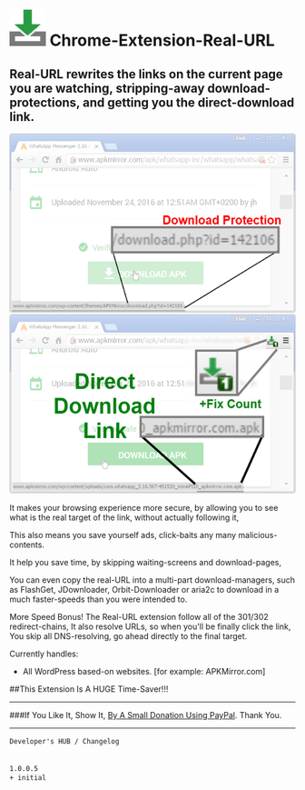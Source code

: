 <h1> <img src="resources/icon.png" height="64" width="64"/> Chrome-Extension-Real-URL</h1>

<h2>Real-URL rewrites the links on the current page you are watching,
stripping-away download-protections, and getting you the direct-download link.</h2>

<img src="resources/screenshot_1.png"/>
<img src="resources/screenshot_2.png"/>

It makes your browsing experience more secure, by allowing you to see
what is the real target of the link, without actually following it,

This also means you save yourself ads, click-baits any many malicious-contents.

It help you save time, by skipping waiting-screens and download-pages,

You can even copy the real-URL into a multi-part download-managers,
such as FlashGet, JDownloader, Orbit-Downloader or aria2c to download in a much faster-speeds than you were intended to.

More Speed Bonus!
The Real-URL extension follow all of the 301/302 redirect-chains,
It also resolve URLs, so when you'll be finally click the link,
You skip all DNS-resolving, go ahead directly to the final target.

Currently handles:
- All WordPress based-on websites. [for example: APKMirror.com]

##This Extension Is A HUGE Time-Saver!!!

<hr/>

###If You Like It, Show It, <a target="_blank" href="https://www.paypal.com/cgi-bin/webscr?cmd=_donations&amp;business=7994YX29444PA&amp;lc=US&amp;item_name=Elad%20Karako&amp;item_number=stackoverflow%2dcoffee%2dicon&amp;amount=0%2e50&amp;currency_code=USD&amp;bn=PP%2dDonationsBF%3abtn_donateCC_LG%2egif%3aNonHosted" rel="nofollow">By A Small Donation Using PayPal</a>. Thank You.

<hr/>

```
Developer's HUB / Changelog


1.0.0.5
+ initial
```
